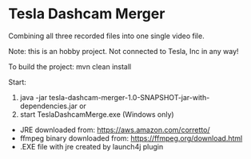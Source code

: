 # Tesla Dashcam Merger
Combining all three recorded files into one single video file.

Note: this is an hobby project. Not connected to Tesla, Inc in any way!

To build the project: mvn clean install

Start:
1. java -jar tesla-dashcam-merger-1.0-SNAPSHOT-jar-with-dependencies.jar
or
2. start TeslaDashcamMerge.exe (Windows only)

* JRE downloaded from: https://aws.amazon.com/corretto/
* ffmpeg binary downloaded from: https://ffmpeg.org/download.html
* .EXE file with jre created by launch4j plugin
